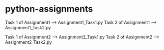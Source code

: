 # python-assignments

Task 1 of Assignment1 --> Assignment1_Task1.py
Task 2 of Assignment1 --> Assignment1_Task2.py

Task 1 of Assignment2 --> Assignment2_Task1.py
Task 2 of Assignment2 --> Assignment2_Task2.py
